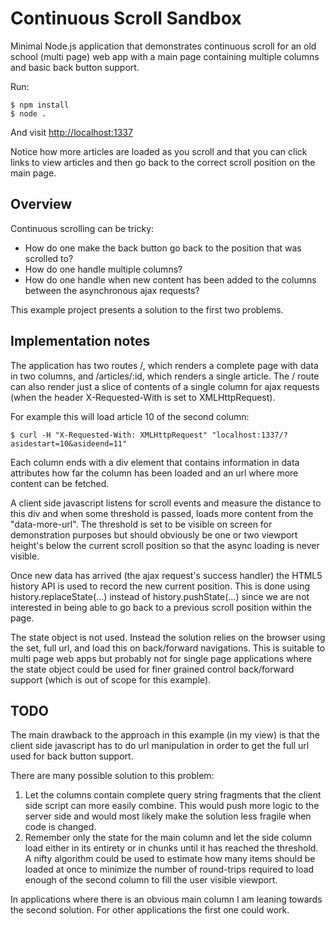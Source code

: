 Continuous Scroll Sandbox
=========================

Minimal Node.js application that demonstrates continuous scroll for an old school (multi page) web app with a main page
containing multiple columns and basic back button support.

Run:

    $ npm install
    $ node .

And visit <http://localhost:1337>

Notice how more articles are loaded as you scroll and that you can click links to view articles and then go back to the
correct scroll position on the main page.


Overview
--------

Continuous scrolling can be tricky:

* How do one make the back button go back to the position that was scrolled to?
* How do one handle multiple columns?
* How do one handle when new content has been added to the columns between the asynchronous ajax requests?

This example project presents a solution to the first two problems.


Implementation notes
--------------------

The application has two routes /, which renders a complete page with data in two columns, and /articles/:id, which
renders a single article. The / route can also render just a slice of contents of a single column for ajax requests
(when the header X-Requested-With is set to XMLHttpRequest).

For example this will load article 10 of the second column:

    $ curl -H "X-Requested-With: XMLHttpRequest" "localhost:1337/?asidestart=10&asideend=11"

Each column ends with a div element that contains information in data attributes how far the column has been loaded and
an url where more content can be fetched.

A client side javascript listens for scroll events and measure the distance to this div and when some threshold is
passed, loads more content from the "data-more-url". The threshold is set to be visible on screen for demonstration 
purposes but should obviously be one or two viewport height's below the current scroll position so that the async
loading is never visible.

Once new data has arrived (the ajax request's success handler) the HTML5 history API is used to record the new current
position. This is done using history.replaceState(...) instead of history.pushState(...) since we are not interested
in being able to go back to a previous scroll position within the page.

The state object is not used. Instead the solution relies on the browser using the set, full url, and load this on
back/forward navigations. This is suitable to multi page web apps but probably not for single page applications where
the state object could be used for finer grained control back/forward support (which is out of scope for this example).


TODO
----

The main drawback to the approach in this example (in my view) is that the client side javascript has to do url
manipulation in order to get the full url used for back button support.

There are many possible solution to this problem:

1) Let the columns contain complete query string fragments that the client side script can more easily combine. This
   would push more logic to the server side and would most likely make the solution less fragile when code is changed.
2) Remember only the state for the main column and let the side column load either in its entirety or in chunks until
   it has reached the threshold. A nifty algorithm could be used to estimate how many items should be loaded at once to
   minimize the number of round-trips required to load enough of the second column to fill the user visible viewport.

In applications where there is an obvious main column I am leaning towards the second solution. For other applications
the first one could work.